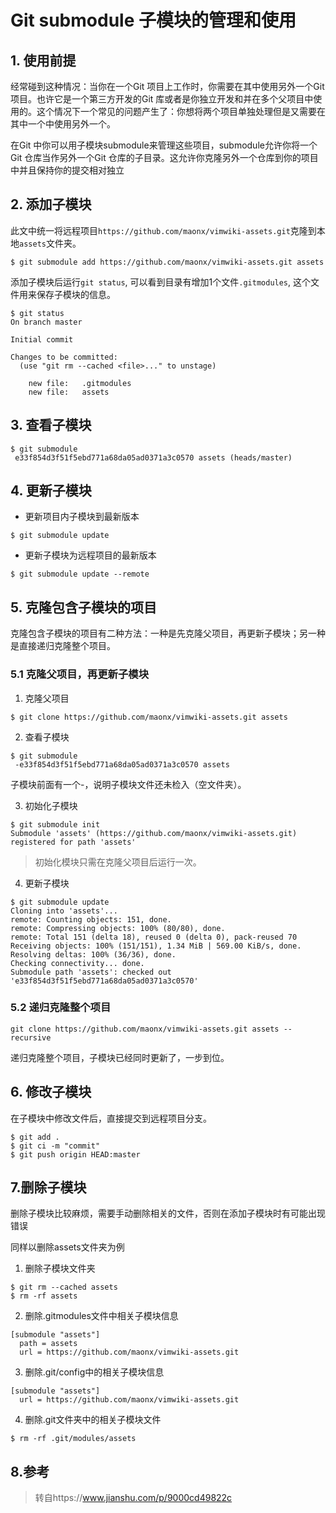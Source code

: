 # Git submodule 子模块的管理和使用
## 1. 使用前提
经常碰到这种情况：当你在一个Git 项目上工作时，你需要在其中使用另外一个Git 项目。也许它是一个第三方开发的Git 库或者是你独立开发和并在多个父项目中使用的。这个情况下一个常见的问题产生了：你想将两个项目单独处理但是又需要在其中一个中使用另外一个。

在Git 中你可以用子模块submodule来管理这些项目，submodule允许你将一个Git 仓库当作另外一个Git 仓库的子目录。这允许你克隆另外一个仓库到你的项目中并且保持你的提交相对独立

## 2. 添加子模块
此文中统一将远程项目`https://github.com/maonx/vimwiki-assets.git`克隆到本地`assets`文件夹。
```shell
$ git submodule add https://github.com/maonx/vimwiki-assets.git assets
```
添加子模块后运行`git status`, 可以看到目录有增加1个文件`.gitmodules`, 这个文件用来保存子模块的信息。
```shell
$ git status
On branch master

Initial commit

Changes to be committed:
  (use "git rm --cached <file>..." to unstage)

    new file:   .gitmodules
    new file:   assets
```

## 3. 查看子模块

``` shell
$ git submodule
 e33f854d3f51f5ebd771a68da05ad0371a3c0570 assets (heads/master)
```

## 4. 更新子模块

* 更新项目内子模块到最新版本
```shell
$ git submodule update
```
* 更新子模块为远程项目的最新版本
```shell
$ git submodule update --remote
```

## 5. 克隆包含子模块的项目

克隆包含子模块的项目有二种方法：一种是先克隆父项目，再更新子模块；另一种是直接递归克隆整个项目。

### 5.1 克隆父项目，再更新子模块
1. 克隆父项目
```shell
$ git clone https://github.com/maonx/vimwiki-assets.git assets
```
2. 查看子模块
```shell
$ git submodule
 -e33f854d3f51f5ebd771a68da05ad0371a3c0570 assets
```
子模块前面有一个-，说明子模块文件还未检入（空文件夹）。

3. 初始化子模块
```shell
$ git submodule init
Submodule 'assets' (https://github.com/maonx/vimwiki-assets.git) registered for path 'assets'
```
> 初始化模块只需在克隆父项目后运行一次。

4. 更新子模块
```shell
$ git submodule update
Cloning into 'assets'...
remote: Counting objects: 151, done.
remote: Compressing objects: 100% (80/80), done.
remote: Total 151 (delta 18), reused 0 (delta 0), pack-reused 70
Receiving objects: 100% (151/151), 1.34 MiB | 569.00 KiB/s, done.
Resolving deltas: 100% (36/36), done.
Checking connectivity... done.
Submodule path 'assets': checked out 'e33f854d3f51f5ebd771a68da05ad0371a3c0570'
```
### 5.2 递归克隆整个项目

```shell
git clone https://github.com/maonx/vimwiki-assets.git assets --recursive 
```
递归克隆整个项目，子模块已经同时更新了，一步到位。

## 6. 修改子模块

在子模块中修改文件后，直接提交到远程项目分支。
```shell
$ git add .
$ git ci -m "commit"
$ git push origin HEAD:master
```

## 7.删除子模块
删除子模块比较麻烦，需要手动删除相关的文件，否则在添加子模块时有可能出现错误

同样以删除assets文件夹为例

1. 删除子模块文件夹
```shell
$ git rm --cached assets
$ rm -rf assets
```
2. 删除.gitmodules文件中相关子模块信息
```shell
[submodule "assets"]
  path = assets
  url = https://github.com/maonx/vimwiki-assets.git
```
3. 删除.git/config中的相关子模块信息
```shell
[submodule "assets"]
  url = https://github.com/maonx/vimwiki-assets.git
```
4. 删除.git文件夹中的相关子模块文件
```shell
$ rm -rf .git/modules/assets
```
## 8.参考
 > 转自https://www.jianshu.com/p/9000cd49822c
